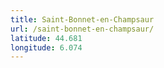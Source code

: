 ```yaml
---
title: Saint-Bonnet-en-Champsaur
url: /saint-bonnet-en-champsaur/
latitude: 44.681
longitude: 6.074
---
```

